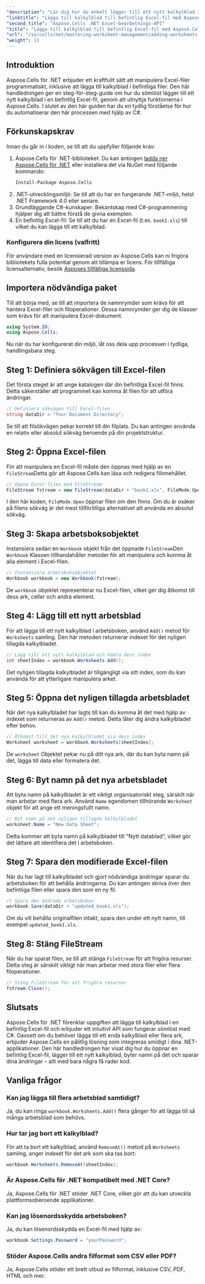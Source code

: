 ```yaml
---
"description": "Lär dig hur du enkelt lägger till ett nytt kalkylblad i en befintlig Excel-fil i .NET med hjälp av Aspose.Cells. Den här steg-för-steg-guiden täcker allt från att konfigurera din miljö till att spara den modifierade Excel-filen."
"linktitle": "Lägga till kalkylblad till befintlig Excel-fil med Aspose.Cells"
"second_title": "Aspose.Cells .NET Excel-bearbetnings-API"
"title": "Lägga till kalkylblad till befintlig Excel-fil med Aspose.Cells"
"url": "/sv/cells/net/mastering-worksheet-management/adding-worksheets-to-existing-excel-file/"
"weight": 13
---
```


## Introduktion

Aspose.Cells för .NET erbjuder ett kraftfullt sätt att manipulera Excel-filer programmatiskt, inklusive att lägga till kalkylblad i befintliga filer. Den här handledningen ger en steg-för-steg-guide om hur du sömlöst lägger till ett nytt kalkylblad i en befintlig Excel-fil, genom att utnyttja funktionerna i Aspose.Cells. I slutet av den här guiden har du en tydlig förståelse för hur du automatiserar den här processen med hjälp av C#.

## Förkunskapskrav

Innan du går in i koden, se till att du uppfyller följande krav:

1. Aspose.Cells för .NET-biblioteket: Du kan antingen [ladda ner Aspose.Cells för .NET](https://releases.aspose.com/cells/net/) eller installera det via NuGet med följande kommando:
   ```bash
   Install-Package Aspose.Cells
   ```
2. .NET-utvecklingsmiljö: Se till att du har en fungerande .NET-miljö, helst .NET Framework 4.0 eller senare.
3. Grundläggande C#-kunskaper: Bekantskap med C#-programmering hjälper dig att bättre förstå de givna exemplen.
4. En befintlig Excel-fil: Se till att du har en Excel-fil (t.ex. `book1.xls`) till vilket du kan lägga till ett kalkylblad.

### Konfigurera din licens (valfritt)

För användare med en licensierad version av Aspose.Cells kan ni frigöra bibliotekets fulla potential genom att tillämpa er licens. För tillfälliga licensalternativ, besök [Asposes tillfälliga licenssida](https://purchase.aspose.com/temporary-license/).

## Importera nödvändiga paket

Till att börja med, se till att importera de namnrymder som krävs för att hantera Excel-filer och filoperationer. Dessa namnrymder ger dig de klasser som krävs för att manipulera Excel-dokument.

```csharp
using System.IO;
using Aspose.Cells;
```

Nu när du har konfigurerat din miljö, låt oss dela upp processen i tydliga, handlingsbara steg.

## Steg 1: Definiera sökvägen till Excel-filen

Det första steget är att ange katalogen där din befintliga Excel-fil finns. Detta säkerställer att programmet kan komma åt filen för att utföra ändringar.

```csharp
// Definiera sökvägen till Excel-filen
string dataDir = "Your Document Directory";
```

Se till att filsökvägen pekar korrekt till din filplats. Du kan antingen använda en relativ eller absolut sökväg beroende på din projektstruktur.

## Steg 2: Öppna Excel-filen

För att manipulera en Excel-fil måste den öppnas med hjälp av en `FileStream`Detta gör att Aspose.Cells kan läsa och redigera filinnehållet.

```csharp
// Öppna Excel-filen med FileStream
FileStream fstream = new FileStream(dataDir + "book1.xls", FileMode.Open);
```

I den här koden, `FileMode.Open` öppnar filen om den finns. Om du är osäker på filens sökväg är det mest tillförlitliga alternativet att använda en absolut sökväg.

## Steg 3: Skapa arbetsboksobjektet

Instansiera sedan en `Workbook` objekt från det öppnade `FileStream`Den `Workbook` Klassen tillhandahåller metoder för att manipulera och komma åt alla element i Excel-filen.

```csharp
// Instansiera arbetsboksobjektet
Workbook workbook = new Workbook(fstream);
```

De `workbook` objektet representerar nu Excel-filen, vilket ger dig åtkomst till dess ark, celler och andra element.

## Steg 4: Lägg till ett nytt arbetsblad

För att lägga till ett nytt kalkylblad i arbetsboken, använd `Add()` metod för `Worksheets` samling. Den här metoden returnerar indexet för det nyligen tillagda kalkylbladet.

```csharp
// Lägg till ett nytt kalkylblad och hämta dess index
int sheetIndex = workbook.Worksheets.Add();
```

Det nyligen tillagda kalkylbladet är tillgängligt via sitt index, som du kan använda för att ytterligare manipulera arket.

## Steg 5: Öppna det nyligen tillagda arbetsbladet

När det nya kalkylbladet har lagts till kan du komma åt det med hjälp av indexet som returneras av `Add()` metod. Detta låter dig ändra kalkylbladet efter behov.

```csharp
// Åtkomst till det nya kalkylbladet via dess index
Worksheet worksheet = workbook.Worksheets[sheetIndex];
```

De `worksheet` Objektet pekar nu på ditt nya ark, där du kan byta namn på det, lägga till data eller formatera det.

## Steg 6: Byt namn på det nya arbetsbladet

Att byta namn på kalkylbladet är ett viktigt organisatoriskt steg, särskilt när man arbetar med flera ark. Använd `Name` egendomen tillhörande `Worksheet` objekt för att ange ett meningsfullt namn.

```csharp
// Byt namn på det nyligen tillagda kalkylbladet
worksheet.Name = "New Data Sheet";
```

Detta kommer att byta namn på kalkylbladet till "Nytt datablad", vilket gör det lättare att identifiera det i arbetsboken.

## Steg 7: Spara den modifierade Excel-filen

När du har lagt till kalkylbladet och gjort nödvändiga ändringar sparar du arbetsboken för att behålla ändringarna. Du kan antingen skriva över den befintliga filen eller spara den som en ny fil.

```csharp
// Spara den ändrade arbetsboken
workbook.Save(dataDir + "updated_book1.xls");
```

Om du vill behålla originalfilen intakt, spara den under ett nytt namn, till exempel `updated_book1.xls`.

## Steg 8: Stäng FileStream

När du har sparat filen, se till att stänga `FileStream` för att frigöra resurser. Detta steg är särskilt viktigt när man arbetar med stora filer eller flera filoperationer.

```csharp
// Stäng FileStream för att frigöra resurser
fstream.Close();
```

## Slutsats

Aspose.Cells för .NET förenklar uppgiften att lägga till kalkylblad i en befintlig Excel-fil och erbjuder ett intuitivt API som fungerar sömlöst med C#. Oavsett om du behöver lägga till ett enda kalkylblad eller flera ark, erbjuder Aspose.Cells en pålitlig lösning som integreras smidigt i dina .NET-applikationer. Den här handledningen har visat dig hur du öppnar en befintlig Excel-fil, lägger till ett nytt kalkylblad, byter namn på det och sparar dina ändringar – allt med bara några få rader kod.

## Vanliga frågor

### Kan jag lägga till flera arbetsblad samtidigt?

Ja, du kan ringa `workbook.Worksheets.Add()` flera gånger för att lägga till så många arbetsblad som behövs.

### Hur tar jag bort ett kalkylblad?

För att ta bort ett kalkylblad, använd `RemoveAt()` metod på `Worksheets` samling, anger indexet för det ark som ska tas bort:
```csharp
workbook.Worksheets.RemoveAt(sheetIndex);
```

### Är Aspose.Cells för .NET kompatibelt med .NET Core?

Ja, Aspose.Cells för .NET stöder .NET Core, vilket gör att du kan utveckla plattformsoberoende applikationer.

### Kan jag lösenordsskydda arbetsboken?

Ja, du kan lösenordsskydda en Excel-fil med hjälp av:
```csharp
workbook.Settings.Password = "yourPassword";
```

### Stöder Aspose.Cells andra filformat som CSV eller PDF?
Ja, Aspose.Cells stöder ett brett utbud av filformat, inklusive CSV, PDF, HTML och mer.